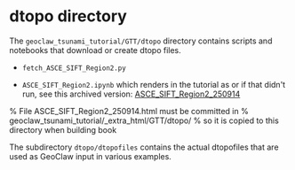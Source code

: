 # dtopo directory

The `geoclaw_tsunami_tutorial/GTT/dtopo` directory contains scripts and
notebooks that download or create dtopo files.

- `fetch_ASCE_SIFT_Region2.py`

- `ASCE_SIFT_Region2.ipynb` which renders in the tutorial as
  [](ASCE_SIFT_Region2) 
  or if that didn't run, see this archived version:
  <a href="ASCE_SIFT_Region2_250914.html">ASCE_SIFT_Region2_250914</a>

% File ASCE_SIFT_Region2_250914.html must be committed in
%   geoclaw_tsunami_tutorial/_extra_html/GTT/dtopo/
% so it is copied to this directory when building book

The subdirectory `dtopo/dtopofiles` contains the actual dtopofiles that are
used as GeoClaw input in various examples. 
